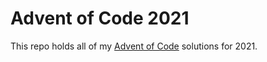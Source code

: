 # Advent of Code 2021

This repo holds all of my [Advent of Code](https://adventofcode.com/2021/about) solutions for 2021.
